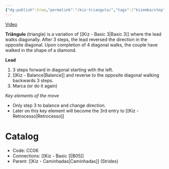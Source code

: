 ```yaml
---
{"dg-publish":true,"permalink":"/kiz-triangulo/","tags":["kizomba/step"],"created":"2024-09-16T14:47:26.825-04:00","updated":"2025-06-05T09:17:11.463-04:00"}
---
```



[Video](https://youtu.be/JJZyN1G9Hgc)

**Triângulo** (triangle) is a variation of [[Kiz - Basic 3\|Basic 3]] where the lead walks diagonally. After 3 steps, the lead reversed the direction in the opposite diagonal. Upon completion of 4 diagonal walks, the couple have walked in the shape of a diamond.

**Lead**
1. 3 steps forward in diagonal starting with the left.
2. [[Kiz - Balance\|Balance]] and reverse to the opposite diagonal walking backwards 3 steps.
3. Marca (or do it again)

*Key elements of the move*
- Only step 3 to balance and change direction.
- Later on this key element will become the 3rd entry to [[Kiz - Retrocesso\|Retrocesso]]

# Catalog

- Code: CC06
- Connections: [[Kiz - Basic 3\|B05]]
- Parent: [[Kiz - Caminhadas\|Caminhadas]] (Strides)
